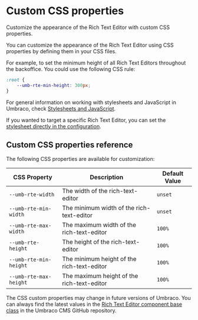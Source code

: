 # Custom CSS properties

Customize the appearance of the Rich Text Editor with custom CSS properties.

You can customize the appearance of the Rich Text Editor using CSS properties by defining them in your CSS files.

For example, to set the minimum height of all Rich Text Editors throughout the backoffice. You could use the following CSS rule:

```css
:root {
    --umb-rte-min-height: 300px;
}
```

For general information on working with stylesheets and JavaScript in Umbraco, check [Stylesheets and JavaScript](../../../../design/stylesheets-javascript.md).

If you wanted to target a specific Rich Text Editor, you can set the [stylesheet directly in the configuration](configuration.md#stylesheets).


## Custom CSS properties reference

The following CSS properties are available for customization:

| CSS Property           | Description                                | Default Value |
| ---------------------- | ------------------------------------------ | ------------- |
| `--umb-rte-width`      | The width of the rich-text-editor          | `unset`       |
| `--umb-rte-min-width`  | The minimum width of the rich-text-editor  | `unset`       |
| `--umb-rte-max-width`  | The maximum width of the rich-text-editor  | `100%`        |
| `--umb-rte-height`     | The height of the rich-text-editor         | `100%`        |
| `--umb-rte-min-height` | The minimum height of the rich-text-editor | `100%`        |
| `--umb-rte-max-height` | The maximum height of the rich-text-editor | `100%`        |


The CSS custom properties may change in future versions of Umbraco. You can always find the latest values in the [Rich Text Editor component base class](https://github.com/umbraco/Umbraco-CMS/blob/main/src/Umbraco.Web.UI.Client/src/packages/rte/components/rte-base.element.ts) in the Umbraco CMS GitHub repository.

